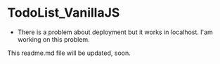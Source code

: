 # TodoList_VanillaJS
- There is a problem about deployment but it works in localhost. I'am working on this problem.

This readme.md file will be updated, soon.
